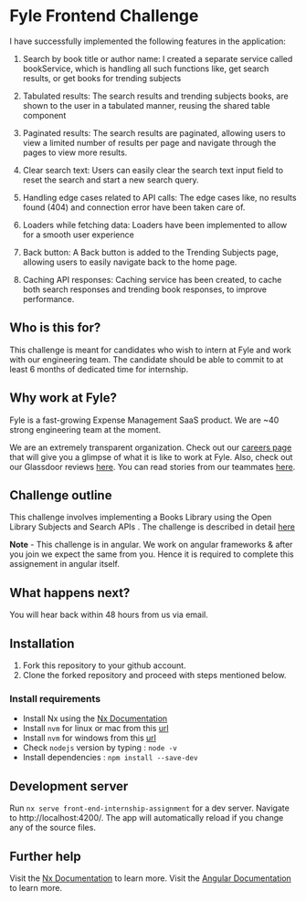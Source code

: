 # Fyle Frontend Challenge

I have successfully implemented the following features in the application:

1. Search by book title or author name:
  I created a separate service called bookService, which is handling all such functions like, get search results, or
  get books for trending subjects

2. Tabulated results:
  The search results and trending subjects books,
  are shown to the user in a tabulated manner,
  reusing the shared table component

3. Paginated results: The search results are paginated, allowing users to view a limited number of results per page and navigate through the pages to view more results.

4. Clear search text: Users can easily clear the search text input field to reset the search and start a new search query.

5. Handling edge cases related to API calls: 
  The edge cases like, no results found (404) and
  connection error have been taken care of.

6. Loaders while fetching data: Loaders have been implemented to allow for a smooth user experience

7. Back button: A Back button is added to the Trending Subjects page, allowing users to easily navigate back to the home page.

8. Caching API responses: Caching service has been created, to cache both search responses and trending book responses, to improve performance.


## Who is this for?

This challenge is meant for candidates who wish to intern at Fyle and work with our engineering team. The candidate should be able to commit to at least 6 months of dedicated time for internship.

## Why work at Fyle?

Fyle is a fast-growing Expense Management SaaS product. We are ~40 strong engineering team at the moment. 

We are an extremely transparent organization. Check out our [careers page](https://careers.fylehq.com) that will give you a glimpse of what it is like to work at Fyle. Also, check out our Glassdoor reviews [here](https://www.glassdoor.co.in/Reviews/Fyle-Reviews-E1723235.htm). You can read stories from our teammates [here](https://stories.fylehq.com).

## Challenge outline

This challenge involves implementing a Books Library using the Open Library Subjects and Search APIs . The challenge is described in detail [here](./Application.md)

__Note__ - This challenge is in angular. We work on angular frameworks & after you join we expect the same from you. Hence it is required to complete this assignement in angular itself.

## What happens next?

You will hear back within 48 hours from us via email.

## Installation

1. Fork this repository to your github account.
2. Clone the forked repository and proceed with steps mentioned below.

### Install requirements
* Install Nx using the [Nx Documentation](https://nx.dev)
* Install `nvm` for linux or mac from this [url](https://github.com/creationix/nvm#installation-and-update)
* Install `nvm` for windows from this [url](https://github.com/coreybutler/nvm-windows/releases)
* Check `nodejs` version by typing : `node -v`
* Install dependencies : `npm install --save-dev`

## Development server

Run `nx serve front-end-internship-assignment` for a dev server. Navigate to http://localhost:4200/. The app will automatically reload if you change any of the source files.

## Further help

Visit the [Nx Documentation](https://nx.dev) to learn more.
Visit the [Angular Documentation](https://angular.io/guide/styleguide) to learn more.